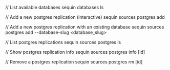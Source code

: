// List available databases
sequin databases ls

// Add a new postgres replication (interactive)
sequin sources postgres add

// Add a new postgres replication with an existing database
sequin sources postgres add --database-slug <database_slug>

// List postgres replications
sequin sources postgres ls

// Show postgres replication info
sequin sources postgres info [id]

// Remove a postgres replication
sequin sources postgres rm [id]

